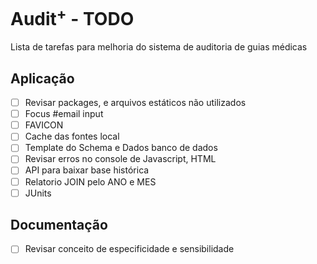 # Audit<sup>+</sup> - TODO
Lista de tarefas para melhoria do sistema de auditoria de guias médicas

## Aplicação
- [ ] Revisar packages, e arquivos estáticos não utilizados
- [ ] Focus #email input
- [ ] FAVICON
- [ ] Cache das fontes local
- [ ] Template do Schema e Dados banco de dados
- [ ] Revisar erros no console de Javascript, HTML
- [ ] API para baixar base histórica
- [ ] Relatorio JOIN pelo ANO e MES
- [ ] JUnits

## Documentação
- [ ] Revisar conceito de especificidade e sensibilidade
